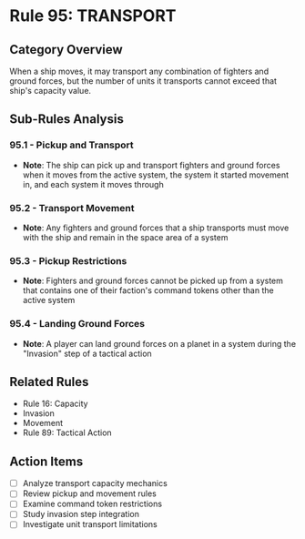 # Rule 95: TRANSPORT

## Category Overview
When a ship moves, it may transport any combination of fighters and ground forces, but the number of units it transports cannot exceed that ship's capacity value.

## Sub-Rules Analysis

### 95.1 - Pickup and Transport
- **Note**: The ship can pick up and transport fighters and ground forces when it moves from the active system, the system it started movement in, and each system it moves through

### 95.2 - Transport Movement
- **Note**: Any fighters and ground forces that a ship transports must move with the ship and remain in the space area of a system

### 95.3 - Pickup Restrictions
- **Note**: Fighters and ground forces cannot be picked up from a system that contains one of their faction's command tokens other than the active system

### 95.4 - Landing Ground Forces
- **Note**: A player can land ground forces on a planet in a system during the "Invasion" step of a tactical action

## Related Rules
- Rule 16: Capacity
- Invasion
- Movement
- Rule 89: Tactical Action

## Action Items
- [ ] Analyze transport capacity mechanics
- [ ] Review pickup and movement rules
- [ ] Examine command token restrictions
- [ ] Study invasion step integration
- [ ] Investigate unit transport limitations